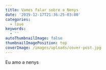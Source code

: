 ```yaml
---
title: Vamos falar sobre a Nenys
date: '2019-12-17T21:36:25-03:00'
categories:
  - love
keywords:
  - ''
autoThumbnailImage: false
thumbnailImagePosition: top
coverImage: /images/uploads/cover-post.jpg
---
```

Eu amo a nenys
